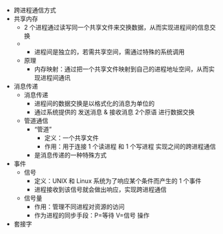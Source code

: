 - 跨进程通信方式
- 共享内存
  - 2 个进程通过读写同一个共享文件来交换数据，从而实现进程间的信息交换
  -
	  * 进程间是独立的，若需共享空间，需通过特殊的系统调用
  - 原理
    - 内存映射：通过把一个共享文件映射到自己的进程地址空间，从而实现进程间通讯
- 消息传递
  - 消息传递
    - 进程间的数据交换是以格式化的消息为单位的
    - 通过系统提供的 发送消息 & 接收消息 2个原语 进行数据交换
  - 管道通信
    - “管道”
      - 定义：一个共享文件
      - 作用：用于连接 1 个读进程 和 1 个写进程 实现之间的跨进程通信
    - 是消息传递的一种特殊方式
- 事件
  - 信号
    - 定义：UNIX 和 Linux 系统为了响应某个条件而产生的 1 个事件
    - 进程接收到该信号就会做出响应，实现跨进程通信
  - 信号量
    - 作用：管理不同进程对资源的访问
    - 作为进程的同步手段：P=等待 V=信号 操作
- 套接字
